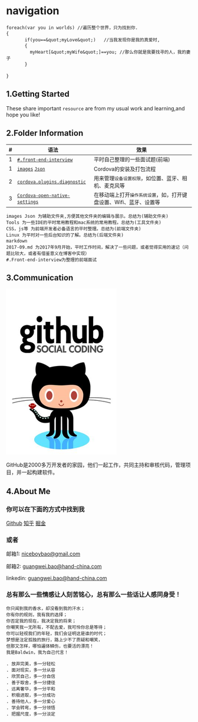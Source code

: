 # navigation
```
foreach(var you in worlds) //遍历整个世界，只为找到你.
{
       if(you==&quot;myLove&quot;)   //当我发现你是我的真爱时,
       {
         myHeart[&quot;myWife&quot;]==you; //那么你就是我要找寻的人，我的妻子
       }

}
```

## 1.Getting Started

These share important `resource` are from my usual work and learning,and hope you like!

## 2.Folder Information

|#|语法|效果|
|---|---|----
|1|[`#.front-end-interview`](/tree/master/front-end-interview/Package.md)|平时自己整理的一些面试题(前端)
|1|[`images`](https://github.com/niceboybao/baldwin/blob/master/Cordova/Package.md) [`Json`](https://github.com/niceboybao/baldwin/blob/master/Cordova/Package.md)|Cordova的安装及打包流程
|2|[`cordova.plugins.diagnostic`](https://github.com/niceboybao/baldwin/blob/master/Cordova/cordova.plugins.diagnostic.md)|用来管理`设备设置权限`，如位置、蓝牙、相机、麦克风等
|3|[`Cordova-open-native-settings`](https://github.com/niceboybao/baldwin/blob/master/Cordova/cordova-open-native-settings.md)|在移动端上打开`操作系统设置`，如，打开键盘设置、Wifi、蓝牙、设置等

```
images Json 为辅助文件夹,方便其他文件夹的编辑与展示。总结为(辅助文件夹)
Tools 为一些IDE的平时常用教程和mac系统的常用教程。总结为(工具文件夹)
CSS，js等 为前端开发者必备语言的平时整理。总结为(前端文件夹)
Linux 为平时对一些后台知识的了解。总结为(后端文件夹)
markdown
2017-09.md 为2017年9月开始，平时工作时间，解决了一些问题，或者觉得实用的速记（问题比较大，或者有借鉴意义在博客中实现）
#.Front-end-interview为整理的前端面试
```

## 3.Communication

![](static_res/images/tools/github.jpeg)

GitHub是2000多万开发者的家园，他们一起工作，共同主持和审核代码，管理项目，并一起构建软件。

## 4.About Me

### 你可以在下面的方式中找到我

[Github](https://github.com/niceboybao)
[知乎](https://www.zhihu.com/people/baldwin9191)
[掘金](https://juejin.im/collection/58eca3746a22654fd3f92026)

### 或者

邮箱1: niceboybao@gmail.com

邮箱2: guangwei.bao@hand-china.com

linkedin: guangwei.bao@hand-china.com

### 总有那么一些情感让人刻苦铭心，总有那么一些话让人感同身受！

```
你只闻到我的香水，却没看到我的汗水；
你有你的规则，我有我的选择；
你否定我的现在，我决定我的将来；
你嘲笑我一无所有，不配去爱，我可怜你总是等待；
你可以轻视我们的年轻，我们会证明这是谁的时代；
梦想是注定孤独的旅行，路上少不了质疑和嘲笑，
但那又怎样，哪怕遍体鳞伤，也要活的漂亮！
我是Baldwin，我为自己代言！
```
```
. 放弃完美，多一分轻松
. 面对现实，多一分从容
. 欣赏自己，多一分自信
. 善于取舍，多一分捷径
. 远离奢华，多一分平和
. 积极进取，多一分成功
. 善待他人，多一分爱心
. 学会转弯，多一分领悟
. 把握尺度，多一分淡定
```

